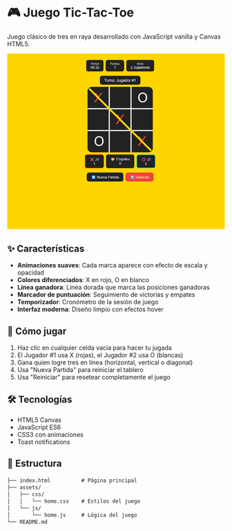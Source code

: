 # 🎮 Juego Tic-Tac-Toe

Juego clásico de tres en raya desarrollado con JavaScript vanilla y Canvas HTML5.

![Demo](https://raw.githubusercontent.com/urian121/imagenes-proyectos-github/refs/heads/master/juego-triqui.png)

## ✨ Características

- **Animaciones suaves**: Cada marca aparece con efecto de escala y opacidad
- **Colores diferenciados**: X en rojo, O en blanco
- **Línea ganadora**: Línea dorada que marca las posiciones ganadoras
- **Marcador de puntuación**: Seguimiento de victorias y empates
- **Temporizador**: Cronómetro de la sesión de juego
- **Interfaz moderna**: Diseño limpio con efectos hover

## 🎯 Cómo jugar

1. Haz clic en cualquier celda vacía para hacer tu jugada
2. El Jugador #1 usa X (rojas), el Jugador #2 usa O (blancas)
3. Gana quien logre tres en línea (horizontal, vertical o diagonal)
4. Usa "Nueva Partida" para reiniciar el tablero
5. Usa "Reiniciar" para resetear completamente el juego

## 🛠️ Tecnologías

- HTML5 Canvas
- JavaScript ES6
- CSS3 con animaciones
- Toast notifications

## 📁 Estructura

```
├── index.html          # Página principal
├── assets/
│   ├── css/
│   │   └── home.css    # Estilos del juego
│   └── js/
│       └── home.js     # Lógica del juego
└── README.md
```
